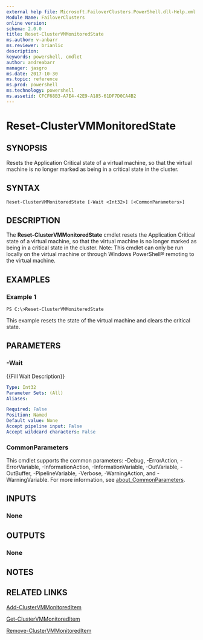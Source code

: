 ```yaml
---
external help file: Microsoft.FailoverClusters.PowerShell.dll-Help.xml
Module Name: FailoverClusters
online version: 
schema: 2.0.0
title: Reset-ClusterVMMonitoredState
ms.author: v-anbarr
ms.reviewer: brianlic
description: 
keywords: powershell, cmdlet
author: andreabarr
manager: jasgro
ms.date: 2017-10-30
ms.topic: reference
ms.prod: powershell
ms.technology: powershell
ms.assetid: CFCF68B3-A7E4-42E9-A185-61DF7D0CA4B2
---
```


# Reset-ClusterVMMonitoredState

## SYNOPSIS
Resets the Application Critical state of a virtual machine, so that the virtual machine is no longer marked as being in a critical state in the cluster.

## SYNTAX

```
Reset-ClusterVMMonitoredState [-Wait <Int32>] [<CommonParameters>]
```

## DESCRIPTION
The **Reset-ClusterVMMonitoredState** cmdlet resets the Application Critical state of a virtual machine, so that the virtual machine is no longer marked as being in a critical state in the cluster.
Note: This cmdlet can only be run locally on the virtual machine or through Windows PowerShell® remoting to the virtual machine.

## EXAMPLES

### Example 1
```
PS C:\>Reset-ClusterVMMoniteredState
```

This example resets the state of the virtual machine and clears the critical state.

## PARAMETERS

### -Wait
{{Fill Wait Description}}

```yaml
Type: Int32
Parameter Sets: (All)
Aliases: 

Required: False
Position: Named
Default value: None
Accept pipeline input: False
Accept wildcard characters: False
```

### CommonParameters
This cmdlet supports the common parameters: -Debug, -ErrorAction, -ErrorVariable, -InformationAction, -InformationVariable, -OutVariable, -OutBuffer, -PipelineVariable, -Verbose, -WarningAction, and -WarningVariable. For more information, see [about_CommonParameters](http://go.microsoft.com/fwlink/?LinkID=113216).

## INPUTS

### None

## OUTPUTS

### None

## NOTES

## RELATED LINKS

[Add-ClusterVMMonitoredItem](./Add-ClusterVMMonitoredItem.md)

[Get-ClusterVMMonitoredItem](./Get-ClusterVMMonitoredItem.md)

[Remove-ClusterVMMonitoredItem](./Remove-ClusterVMMonitoredItem.md)

